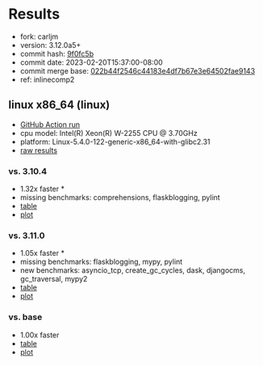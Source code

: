 # Results

- fork: carljm
- version: 3.12.0a5+
- commit hash: [9f0fc5b](https://github.com/carljm/cpython/commit/9f0fc5b)
- commit date: 2023-02-20T15:37:00-08:00
- commit merge base: [022b44f2546c44183e4df7b67e3e64502fae9143](https://github.com/carljm/cpython/commit/022b44f2546c44183e4df7b67e3e64502fae9143)
- ref: inlinecomp2

## linux x86_64 (linux)

- [GitHub Action run](https://github.com/faster-cpython/benchmarking/actions/runs/4252076033)
- cpu model: Intel(R) Xeon(R) W-2255 CPU @ 3.70GHz
- platform: Linux-5.4.0-122-generic-x86_64-with-glibc2.31
- [raw results](bm-20230220-linux-x86_64-carljm-inlinecomp2-3.12.0a5%2B-9f0fc5b.json)

### vs. 3.10.4

- 1.32x faster \*
- missing benchmarks: comprehensions, flaskblogging, pylint
- [table](bm-20230220-linux-x86_64-carljm-inlinecomp2-3.12.0a5%2B-9f0fc5b-vs-3.10.4.md)
- [plot](bm-20230220-linux-x86_64-carljm-inlinecomp2-3.12.0a5%2B-9f0fc5b-vs-3.10.4.png)

### vs. 3.11.0

- 1.05x faster \*
- missing benchmarks: flaskblogging, mypy, pylint
- new benchmarks: asyncio_tcp, create_gc_cycles, dask, djangocms, gc_traversal, mypy2
- [table](bm-20230220-linux-x86_64-carljm-inlinecomp2-3.12.0a5%2B-9f0fc5b-vs-3.11.0.md)
- [plot](bm-20230220-linux-x86_64-carljm-inlinecomp2-3.12.0a5%2B-9f0fc5b-vs-3.11.0.png)

### vs. base

- 1.00x faster
- [table](bm-20230220-linux-x86_64-carljm-inlinecomp2-3.12.0a5%2B-9f0fc5b-vs-base.md)
- [plot](bm-20230220-linux-x86_64-carljm-inlinecomp2-3.12.0a5%2B-9f0fc5b-vs-base.png)

